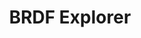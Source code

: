 ---
title: BRDF Explorer
name: BRDFExplorer
description: TODO
image: placeholder.png
live-preview: true
priority: 10
layout: project
---